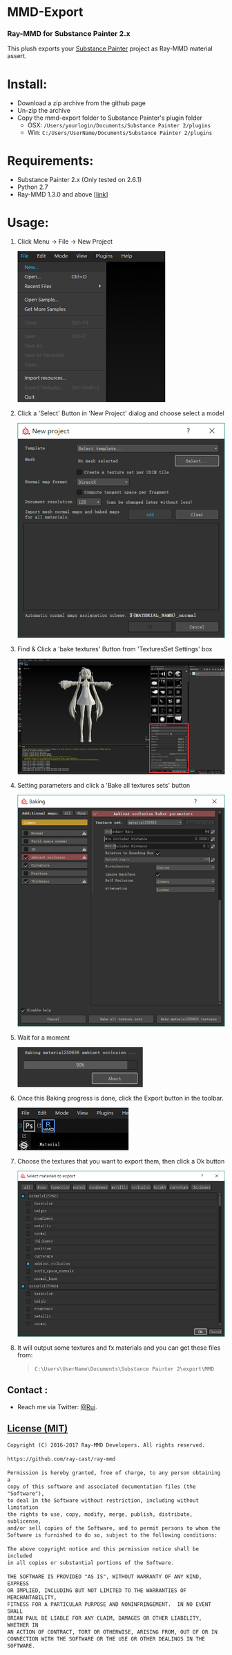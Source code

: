 MMD-Export
========
### Ray-MMD for Substance Painter 2.x ###
This plush exports your [Substance Painter](https://www.allegorithmic.com/products/substance-painter) project as Ray-MMD material assert.

Install:
========
* Download a zip archive from the github page
* Un-zip the archive
* Copy the mmd-export folder to Substance Painter's plugin folder
  * OSX: `/Users/yourlogin/Documents/Substance Painter 2/plugins`
  * Win: `C:/Users/UserName/Documents/Substance Painter 2/plugins`

Requirements:
========
* Substance Painter 2.x (Only tested on 2.6.1)
* Python 2.7
* Ray-MMD 1.3.0 and above \[[link](https://github.com/ray-cast/ray-mmd)\]

Usage:
========
1. Click Menu -> File -> New Project

   ![Alt](./images/menu.png "open new project dialog")

2. Click a 'Select' Button in 'New Project' dialog and choose select a model

   ![Alt](./images/new_project.png "choose a model")


3. Find & Click a 'bake textures' Button from 'TexturesSet Settings' box

   ![Alt](./images/TextureSetBox.png "open textureSet settings Box")

4. Setting parameters and click a 'Bake all textures sets' button

   ![Alt](./images/baking.png)

5. Wait for a moment

   ![Alt](./images/progess.png)

5. Once this Baking progress is done, click the Export button in the toolbar.

   ![Alt](./images/export.png)

6. Choose the textures that you want to export them, then click a Ok button

   ![Alt](./images/choose.png)

7. It will output some textures and fx materials and you can get these files from:
    >`C:\Users\UserName\Documents\Substance Painter 2\export\MMD`

Contact :
------------

* Reach me via Twitter: [@Rui](https://twitter.com/Rui_cg).

[License (MIT)](https://raw.githubusercontent.com/ray-cast/ray-mmd/developing/LICENSE.txt)
-------------------------------------------------------------------------------
    Copyright (C) 2016-2017 Ray-MMD Developers. All rights reserved.

    https://github.com/ray-cast/ray-mmd

    Permission is hereby granted, free of charge, to any person obtaining a
    copy of this software and associated documentation files (the "Software"),
    to deal in the Software without restriction, including without limitation
    the rights to use, copy, modify, merge, publish, distribute, sublicense,
    and/or sell copies of the Software, and to permit persons to whom the
    Software is furnished to do so, subject to the following conditions:

    The above copyright notice and this permission notice shall be included
    in all copies or substantial portions of the Software.

    THE SOFTWARE IS PROVIDED "AS IS", WITHOUT WARRANTY OF ANY KIND, EXPRESS
    OR IMPLIED, INCLUDING BUT NOT LIMITED TO THE WARRANTIES OF MERCHANTABILITY,
    FITNESS FOR A PARTICULAR PURPOSE AND NONINFRINGEMENT.  IN NO EVENT SHALL
    BRIAN PAUL BE LIABLE FOR ANY CLAIM, DAMAGES OR OTHER LIABILITY, WHETHER IN
    AN ACTION OF CONTRACT, TORT OR OTHERWISE, ARISING FROM, OUT OF OR IN
    CONNECTION WITH THE SOFTWARE OR THE USE OR OTHER DEALINGS IN THE SOFTWARE.